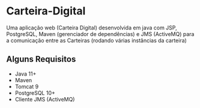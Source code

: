 # Carteira-Digital
Uma aplicação web (Carteira Digital) desenvolvida em java com JSP, PostgreSQL, Maven (gerenciador de dependências) e JMS (ActiveMQ) para a comunicação entre as Carteiras (rodando várias instâncias da carteira)

## Alguns Requisitos
- Java 11+
- Maven
- Tomcat 9
- PostgreSQL 10+
- Cliente JMS (ActiveMQ)


